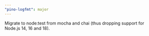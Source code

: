 ```yaml
---
"pino-logfmt": major
---
```


Migrate to node:test from mocha and chai (thus dropping support for Node.js 14, 16 and 18).
